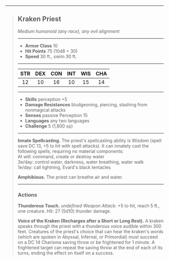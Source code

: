 ***
> ## Kraken Priest
> *Medium humanoid (any race), any evil alignment*
> 
> ***
> 
> - **Armor Class** 10
> - **Hit Points** 75 (10d8 + 30)
> - **Speed** 30 ft., swim 30 ft.
> 
> ***
> 
> |STR|DEX|CON|INT|WIS|CHA|
> |:---:|:---:|:---:|:---:|:---:|:---:|
> |12|10|16|10|15|14|
> 
> ***
> 
> - **Skills** perception +5
> - **Damage Resistances** bludgeoning, piercing, slashing from nonmagical attacks
> - **Senses** passive Perception 15
> - **Languages** any two languages
> - **Challenge** 5 (1,800 xp)
> 
> ***
> 
> **Innate Spellcasting.** The priest's spellcasting ability is Wisdom (spell save DC 13, +5 to hit with spell attacks). It can innately cast the following spells, requiring no material components:  
> At will: command, create or destroy water  
> 3e/day: control water, darkness, water breathing, water walk  
> 1e/day: call lightning, Evard's black tentacles
> 
> **Amphibious.** The priest can breathe air and water.
> 
> ***
> 
> ### Actions
> **Thunderous Touch.** *undefined Weapon Attack:* +5 to hit, reach 5 ft., one creature. *Hit:* 27 (5d10) thunder damage.
> 
> **Voice of the Kraken (Recharges after a Short or Long Rest).** A kraken speaks through the priest with a thunderous voice audible within 300 feet. Creatures of the priest's choice that can hear the kraken's words (which are spoken in Abyssal, Infernal, or Primordial) must succeed on a DC 14 Charisma saving throw or be frightened for 1 minute. A frightened target can repeat the saving throw at the end of each of its turns, ending the effect on itself on a success.